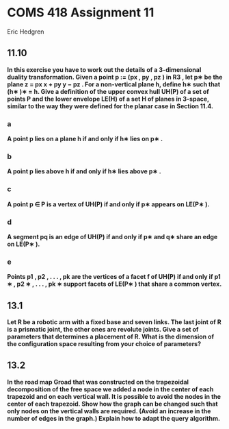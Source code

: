 # COMS 418 Assignment 11
Eric Hedgren

## 11.10
**In this exercise you have to work out the details of a 3-dimensional duality transformation. Given a point p := (px , py , pz ) in R3 , let p∗ be the plane z = px x + py y − pz . For a non-vertical plane h, define h∗ such that (h∗ )∗ = h. Give a definition of the upper convex hull UH(P) of a set of points P and the lower envelope LE(H) of a set H of planes in 3-space, similar to the way they were defined for the planar case in Section 11.4.**

### a
**A point p lies on a plane h if and only if h∗ lies on p∗ .**


### b
**A point p lies above h if and only if h∗ lies above p∗ .**


### c
**A point p ∈ P is a vertex of UH(P) if and only if p∗ appears on LE(P∗ ).**

### d
**A segment pq is an edge of UH(P) if and only if p∗ and q∗ share an edge on LE(P∗ ).**

### e
**Points p1 , p2 , . . . , pk are the vertices of a facet f of UH(P) if and only if p1 ∗ , p2 ∗ , . . . , pk ∗ support facets of LE(P∗ ) that share a common vertex.**


## 13.1
**Let R be a robotic arm with a fixed base and seven links. The last joint of R is a prismatic joint, the other ones are revolute joints. Give a set of parameters that determines a placement of R. What is the dimension of the configuration space resulting from your choice of parameters?**

## 13.2
**In the road map Groad that was constructed on the trapezoidal decomposition of the free space we added a node in the center of each trapezoid and on each vertical wall. It is possible to avoid the nodes in the center of each trapezoid. Show how the graph can be changed such that only nodes on the vertical walls are required. (Avoid an increase in the number of edges in the graph.) Explain how to adapt the query algorithm.**